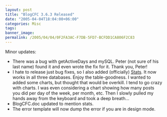 ```yaml
---
layout: post
title: "BlogCFC 3.6.3 Released"
date: "2005-04-04T18:04:00+06:00"
categories: Misc 
tags: 
banner_image: 
permalink: /2005/04/04/0F2FA3AC-F7DB-5FD7-BCFDD1CA806F2C83
---
```


Minor updates:

<ul>
<li>There was a bug with getActiveDays and mySQL. Peter (not sure of his last name) found it and even wrote the fix for it. Thank you, Peter!
<li>I hate to release just bug fixes, so I also added (officially) <a href="stats.cfm">Stats</a>. It now works in all three databases. Enjoy the table-goodness. I wanted to added some charts, but thought that would be overkill. I tend to go crazy with charts. I was even considering a chart showing how many posts you did per day of the week, per month, etc. Then I slowly pulled my hands away from the keyboard and took a deep breath...
<li>BlogCFC.doc updated to mention stats.
<li>The error template will now dump the error if you are in design mode.
</ul>